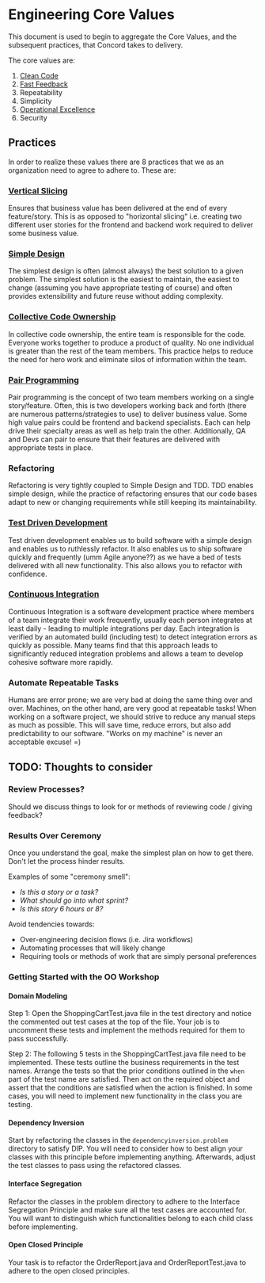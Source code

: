 # Engineering Core Values

This document is used to begin to aggregate the Core Values, and the subsequent practices, that Concord takes to delivery.

The core values are:

1. [Clean Code](/corevalues/cleancode/cleancode.md)
2. [Fast Feedback](/corevalues/fastfeedback/fastfeedback.md)
3. Repeatability
4. Simplicity
5. [Operational Excellence](/corevalues/operationallyready/operationally-ready.md)
6. Security

## Practices

In order to realize these values there are 8 practices that we as an organization need to agree to adhere to. These are:

### [Vertical Slicing](practices/verticalSlicing/readme.md)

Ensures that business value has been delivered at the end of every feature/story. This is as opposed to "horizontal slicing" i.e. creating two different user stories for the frontend and backend work required to deliver some business value.

### [Simple Design](practices/simpleDesign/readme.md)

The simplest design is often (almost always) the best solution to a given problem. The simplest solution is the easiest to maintain, the easiest to change (assuming you have appropriate testing of course) and often provides extensibility and future reuse without adding complexity.

### [Collective Code Ownership](practices/collectiveCode/readme.md)

In collective code ownership, the entire team is responsible for the code. Everyone works together to produce a product of quality. No one individual is greater than the rest of the team members. This practice helps to reduce the need for hero work and eliminate silos of information within the team.

### [Pair Programming](practices/pairProgramming/readme.md)

Pair programming is the concept of two team members working on a single story/feature. Often, this is two developers working back and forth (there are numerous patterns/strategies to use) to deliver business value. Some high value pairs could be frontend and backend specialists. Each can help drive their specialty areas as well as help train the other. Additionally, QA and Devs can pair to ensure that their features are delivered with appropriate tests in place.

### Refactoring

Refactoring is very tightly coupled to Simple Design and TDD. TDD enables simple design, while the practice of refactoring ensures that our code bases adapt to new or changing requirements while still keeping its maintainability.

### [Test Driven Development](practices/tdd/readme.md)

Test driven development enables us to build software with a simple design and enables us to ruthlessly refactor. It also enables us to ship software quickly and frequently (umm Agile anyone??) as we have a bed of tests delivered with all new functionality. This also allows you to refactor with confidence.

### [Continuous Integration](practices/cicd/readme.md)

Continuous Integration is a software development practice where members of a team integrate their work frequently, usually each person integrates at least daily - leading to multiple integrations per day. Each integration is verified by an automated build (including test) to detect integration errors as quickly as possible. Many teams find that this approach leads to significantly reduced integration problems and allows a team to develop cohesive software more rapidly.

### Automate Repeatable Tasks

Humans are error prone; we are very bad at doing the same thing over and over. Machines, on the other hand, are very good at repeatable tasks! When working on a software project, we should strive to reduce any manual steps as much as possible. This will save time, reduce errors, but also add predictability to our software. "Works on my machine" is never an acceptable excuse! =)

## TODO: Thoughts to consider

### Review Processes?

Should we discuss things to look for or methods of reviewing code / giving feedback?

### Results Over Ceremony

Once you understand the goal, make the simplest plan on how to get there. Don't let the process hinder results.

Examples of some "ceremony smell":

- *Is this a story or a task?*
- *What should go into what sprint?*
- *Is this story 6 hours or 8?*

Avoid tendencies towards:

- Over-engineering decision flows (i.e. Jira workflows)
- Automating processes that will likely change
- Requiring tools or methods of work that are simply personal preferences

### Getting Started with the OO Workshop

#### Domain Modeling

Step 1: Open the ShoppingCartTest.java file in the test directory and notice the commented out test cases at the top of the file.
Your job is to uncomment these tests and implement the methods required for them to pass successfully.

Step 2: The following 5 tests in the ShoppingCartTest.java file need to be implemented.
These tests outline the business requirements in the test names.
Arrange the tests so that the prior conditions outlined in the `when` part of the test name are satisfied.
Then act on the required object and assert that the conditions are satisfied when the action is finished.
In some cases, you will need to implement new functionality in the class you are testing.

#### Dependency Inversion

Start by refactoring the classes in the `dependencyinversion.problem` directory to satisfy DIP.
You will need to consider how to best align your classes with this principle before implementing anything.
Afterwards, adjust the test classes to pass using the refactored classes.

#### Interface Segregation

Refactor the classes in the problem directory to adhere to the Interface Segregation Principle and make sure all the test cases are accounted for.
You will want to distinguish which functionalities belong to each child class before implementing.

#### Open Closed Principle

Your task is to refactor the OrderReport.java and OrderReportTest.java to adhere to the open closed principles.
